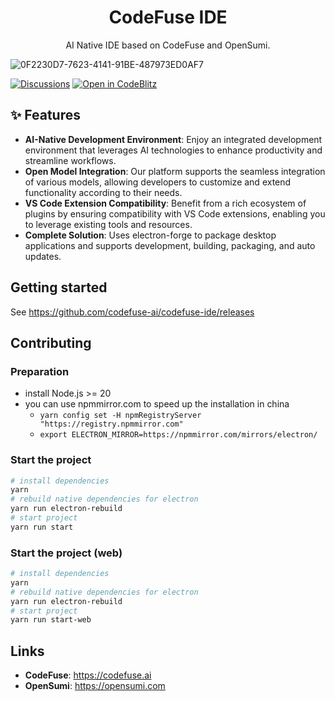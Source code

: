<h1 align="center">CodeFuse IDE</h1>

<p align="center">AI Native IDE based on CodeFuse and OpenSumi.</p>

![0F2230D7-7623-4141-91BE-487973ED0AF7](https://github.com/user-attachments/assets/8b6c71c2-7242-4894-9c73-996365b4245a)


[![Discussions][discussions-image]][discussions-url] [![Open in CodeBlitz][codeblitz-image]][codeblitz-url]

[discussions-image]: https://img.shields.io/badge/discussions-on%20github-blue
[discussions-url]: https://github.com/codefuse-ai/codefuse-ide/discussions
[codeblitz-image]: https://img.shields.io/badge/Ant_Codespaces-Open_in_CodeBlitz-1677ff
[codeblitz-url]: https://codeblitz.cloud.alipay.com/github/codefuse-ai/codefuse-ide
[github-issues-url]: https://github.com/opensumi/core/issues
[help-wanted-image]: https://flat.badgen.net/github/label-issues/codefuse-ai/codefuse-ide/🤔%20help%20wanted/open
[help-wanted-url]: https://github.com/codefuse-ai/codefuse-ide/issues?q=is%3Aopen+is%3Aissue+label%3A%22🤔+help+wanted%22

## ✨ Features
- **AI-Native Development Environment**: Enjoy an integrated development environment that leverages AI technologies to enhance productivity and streamline workflows.
- **Open Model Integration**: Our platform supports the seamless integration of various models, allowing developers to customize and extend functionality according to their needs.
- **VS Code Extension Compatibility**: Benefit from a rich ecosystem of plugins by ensuring compatibility with VS Code extensions, enabling you to leverage existing tools and resources.
- **Complete Solution**: Uses electron-forge to package desktop applications and supports development, building, packaging, and auto updates.

## Getting started

See https://github.com/codefuse-ai/codefuse-ide/releases

## Contributing

### Preparation
- install Node.js >= 20
- you can use npmmirror.com to speed up the installation in china
  - `yarn config set -H npmRegistryServer "https://registry.npmmirror.com"`
  - `export ELECTRON_MIRROR=https://npmmirror.com/mirrors/electron/`

### Start the project
```bash
# install dependencies
yarn
# rebuild native dependencies for electron
yarn run electron-rebuild
# start project
yarn run start
```

### Start the project (web)
```bash
# install dependencies
yarn
# rebuild native dependencies for electron
yarn run electron-rebuild
# start project
yarn run start-web
```

## Links

- **CodeFuse**: https://codefuse.ai
- **OpenSumi**: https://opensumi.com
